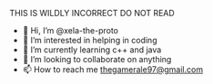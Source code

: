 THIS IS WILDLY INCORRECT DO NOT READ

- 👋 Hi, I’m @xela-the-proto
- 👀 I’m interested in helping in coding
- 🌱 I’m currently learning c++ and java
- 💞️ I’m looking to collaborate on anything
- 📫 How to reach me thegamerale97@gmail.com

<!---
xela-the-proto/xela-the-proto is a ✨ special ✨ repository because its `README.md` (this file) appears on your GitHub profile.
You can click the Preview link to take a look at your changes.
--->
